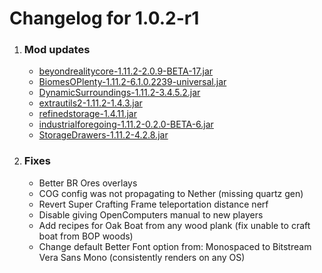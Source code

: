 # Changelog for 1.0.2-r1

1.  ### Mod updates

    *   [beyondrealitycore-1.11.2-2.0.9-BETA-17.jar](https://github.com/Beyond-Reality/BeyondRealityCore)
    *   [BiomesOPlenty-1.11.2-6.1.0.2239-universal.jar](https://minecraft.curseforge.com/projects/biomes-o-plenty/files/2430070)
    *   [DynamicSurroundings-1.11.2-3.4.5.2.jar](https://minecraft.curseforge.com/projects/dynamic-surroundings/files/2430134)
    *   [extrautils2-1.11.2-1.4.3.jar](https://minecraft.curseforge.com/projects/extra-utilities/files/2430083)
    *   [refinedstorage-1.4.11.jar](https://minecraft.curseforge.com/projects/refined-storage/files/2429966)
    *   [industrialforegoing-1.11.2-0.2.0-BETA-6.jar](https://minecraft.curseforge.com/projects/industrial-foregoing/files/2430236)
    *   [StorageDrawers-1.11.2-4.2.8.jar](https://minecraft.curseforge.com/projects/storage-drawers/files/2430066)
2.  ### Fixes

    *   Better BR Ores overlays
    *   COG config was not propagating to Nether (missing quartz gen)
    *   Revert Super Crafting Frame teleportation distance nerf
    *   Disable giving OpenComputers manual to new players
    *   Add recipes for Oak Boat from any wood plank (fix unable to craft boat from BOP woods)
    *   Change default Better Font option from: Monospaced to Bitstream Vera Sans Mono (consistently renders on any OS)
